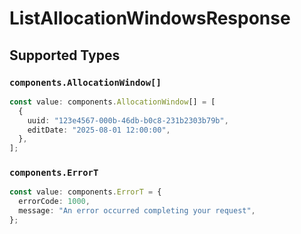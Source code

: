 # ListAllocationWindowsResponse


## Supported Types

### `components.AllocationWindow[]`

```typescript
const value: components.AllocationWindow[] = [
  {
    uuid: "123e4567-000b-46db-b0c8-231b2303b79b",
    editDate: "2025-08-01 12:00:00",
  },
];
```

### `components.ErrorT`

```typescript
const value: components.ErrorT = {
  errorCode: 1000,
  message: "An error occurred completing your request",
};
```

